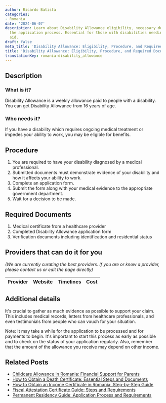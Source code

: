```yaml
---
author: Ricardo Batista
categories:
- Romania
date: '2024-06-07'
description: Learn about Disability Allowance eligibility, necessary documents, and
  the application process. Essential for those with disabilities needing financial
  aid.
draft: false
meta_title: 'Disability Allowance: Eligibility, Procedure, and Required Documents'
title: 'Disability Allowance: Eligibility, Procedure, and Required Documents'
translationKey: romania-disability_allowance
---
```


## Description
### What is it?
Disability Allowance is a weekly allowance paid to people with a disability. You can get Disability Allowance from 16 years of age.

### Who needs it?
If you have a disability which requires ongoing medical treatment or impedes your ability to work, you may be eligible for benefits.

## Procedure
1. You are required to have your disability diagnosed by a medical professional.
2. Submitted documents must demonstrate evidence of your disability and how it affects your ability to work.
3. Complete an application form.
4. Submit the form along with your medical evidence to the appropriate government department.
5. Wait for a decision to be made.

## Required Documents
1. Medical certificate from a healthcare provider
2. Completed Disability Allowance application form
3. Verification documents including identification and residential status

## Providers that can do it for you

_(We are currently curating the best providers. If you are or know a provider, please contact us or edit the page directly)_

| Provider        |     Website     |     Timelines    |       Cost      |
| --------------- | --------------- |  :-------------: | :-------------: |

## Additional details
It's crucial to gather as much evidence as possible to support your claim. This includes medical records, letters from healthcare professionals, and even testimonials from people who can vouch for your situation. 

Note: It may take a while for the application to be processed and for payments to begin. It's important to start this process as early as possible and to check on the status of your application regularly. Also, remember that the amount of the allowance you receive may depend on other income.


## Related Posts

- [Childcare Allowance in Romania: Financial Support for Parents](https://tramitit.com/guides/romania/childcare_allowance/)
- [How to Obtain a Death Certificate: Essential Steps and Documents](https://tramitit.com/guides/romania/death_certificate/)
- [How to Obtain an Income Certificate in Romania: Step-by-Step Guide](https://tramitit.com/guides/romania/income_certificate/)
- [Fiscal Attestation Certificate Guide: Steps and Requirements](https://tramitit.com/guides/romania/fiscal_attestation_certificate/)
- [Permanent Residency Guide: Application Process and Requirements](https://tramitit.com/guides/romania/permanent_residency_application/)